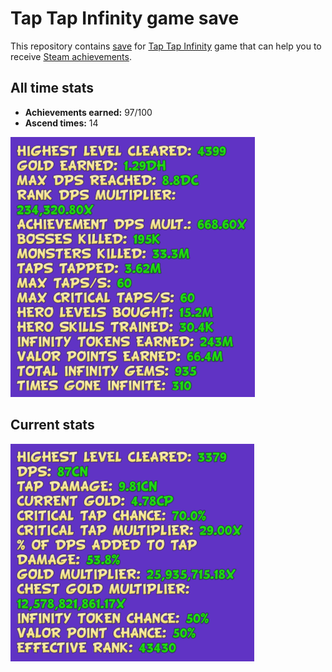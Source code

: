 # Tap Tap Infinity game save

This repository contains [save](./SAVE) for [Tap Tap Infinity](https://store.steampowered.com/app/380360/Tap_Tap_Infinity/) game that can help you to receive [Steam achievements](https://steamcommunity.com/stats/380360/achievements).

## All time stats

* **Achievements earned:** 97/100
* **Ascend times:** 14

![All time stats](./all-time-stats.png)

## Current stats

![Current stats](./current-stats.png)
